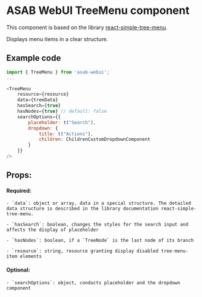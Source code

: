# ASAB WebUI TreeMenu component

This component is based on the library [react-simple-tree-menu](https://github.com/iannbing/react-simple-tree-menu).

Displays menu items in a clear structure.

## Example code

```javascript
import { TreeMenu } from 'asab-webui';
...

<TreeMenu
	resource={resource}
	data={treeData}
	hasSearch={true}
	hasNodes={true} // default: false
	searchOptions={{
		placeholder: t("Search"),
		dropdown: {
			title: t("Actions"),
			children: ChildrenCustomDropdownComponent
		}
	}}
/>

```


## Props:

#### Required:

	- `data`: object or array, data in a special structure. The detailed data structure is described in the library documentation react-simple-tree-menu.

	- `hasSearch`: boolean, changes the styles for the search input and affects the display of placeholder

	- `hasNodes`: boolean, if a `TreeNode` is the last node of its branch	

	- `resource`: string, resource granting display disabled tree-menu-item elements


#### Optional:
	- `searchOptions`: object, conducts placeholder and the dropdown component

